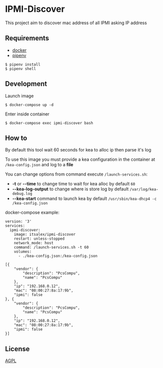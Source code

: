 # IPMI-Discover

This project aim to discover mac address of all IPMI asking IP address

## Requirements

* [docker](https://www.docker.com/)
* [pipenv](https://github.com/pypa/pipenv)

```
$ pipenv install
$ pipenv shell
```

## Development

Launch image

```
$ docker-compose up -d
```

Enter inside container

```
$ docker-compose exec ipmi-discover bash
```

## How to

By default this tool wait 60 seconds for kea to alloc ip then parse it's log

To use this image you must provide a kea configuration in the container at
`/kea-config.json` and log to a **file**

You can change options from command execute `/launch-services.sh`:
* **-t** or **--time** to change time to wait for kea alloc by default `60`
* **--kea-log-output** to change where is store log by default `/var/log/kea-debug.log`
* **--kea-start** command to launch kea by default `/usr/sbin/kea-dhcp4 -c /kea-config.json`

docker-compose example:

```
version: '3'
services:
  ipmi-discover:
    image: itsalex/ipmi-discover
    restart: unless-stopped
    network_mode: host
    command: /launch-services.sh -t 60
    volumes:
      - ./kea-config.json:/kea-config.json
```

```json5
[{
	"vendor": {
		"description": "PcsCompu",
		"name": "PcsCompu"
	},
	"ip": "192.168.0.12",
	"mac": "08:00:27:8a:17:9b",
	"ipmi": false
}, {
	"vendor": {
		"description": "PcsCompu",
		"name": "PcsCompu"
	},
	"ip": "192.168.0.12",
	"mac": "08:00:27:8a:17:9b",
	"ipmi": false
}]
```

## License
[AGPL](https://en.wikipedia.org/wiki/Affero_General_Public_License)
